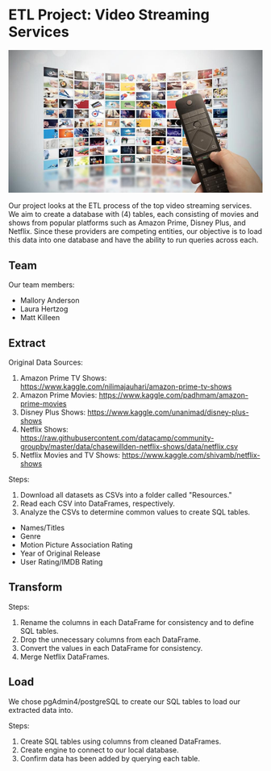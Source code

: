 # ETL Project:  Video Streaming Services

![Resources](Resources/streaming.jpg)

Our project looks at the ETL process of the top video streaming services.  We aim to create a database with (4) tables, each consisting of movies and shows from popular platforms such as Amazon Prime, Disney Plus, and Netflix.  Since these providers are competing entities, our objective is to load this data into one database and have the ability to run queries across each.

## Team
Our team members:

- Mallory Anderson
- Laura Hertzog
- Matt Killeen

## Extract
Original Data Sources:

1.	Amazon Prime TV Shows:  https://www.kaggle.com/nilimajauhari/amazon-prime-tv-shows
2.	Amazon Prime Movies:  https://www.kaggle.com/padhmam/amazon-prime-movies
3.  Disney Plus Shows:  https://www.kaggle.com/unanimad/disney-plus-shows
4.  Netflix Shows:  https://raw.githubusercontent.com/datacamp/community-groupby/master/data/chasewillden-netflix-shows/data/netflix.csv
5.  Netflix Movies and TV Shows:  https://www.kaggle.com/shivamb/netflix-shows

Steps:

1.  Download all datasets as CSVs into a folder called "Resources."
2.  Read each CSV into DataFrames, respectively.
3.  Analyze the CSVs to determine common values to create SQL tables.
- Names/Titles
- Genre
- Motion Picture Association Rating
- Year of Original Release
- User Rating/IMDB Rating

## Transform

Steps:

1.  Rename the columns in each DataFrame for consistency and to define SQL tables.
2.  Drop the unnecessary columns from each DataFrame.
3.  Convert the values in each DataFrame for consistency.
4.  Merge Netflix DataFrames.

## Load

We chose pgAdmin4/postgreSQL to create our SQL tables to load our extracted data into.

Steps:

1.  Create SQL tables using columns from cleaned DataFrames.
2.  Create engine to connect to our local database.
3.  Confirm data has been added by querying each table.